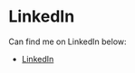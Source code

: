 # LinkedIn

Can find me on LinkedIn below:

- [LinkedIn](https://www.linkedin.com/in/cole-digregorio-934844327/)

